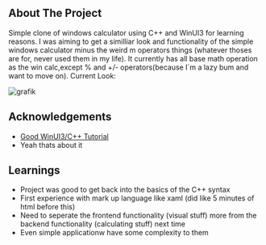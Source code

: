 ## About The Project
Simple clone of windows calculator using C++ and WinUI3 for learning reasons. I was aiming to get a similliar look and functionality of the simple windows calculator minus the weird m operators things (whatever thoses are for, never used them in my life). It currently has all base math operation as the win calc,except % and +/- operators(because I`m a lazy bum and want to move on).
Current Look:

![grafik](https://github.com/user-attachments/assets/36c7f2c6-a735-4426-856a-c0d6b5db36c1)

## Acknowledgements
- [Good WinUI3/C++ Tutorial](https://www.youtube.com/watch?v=E860EbdZHbI&t=2218s)
- Yeah thats about it

## Learnings
- Project was good to get back into the basics of the C++ syntax 
- First experience with mark up language like xaml (did like 5 minutes of html before this)
- Need to seperate the frontend functionality (visual stuff) more from the backend functionality (calculating stuff) next time
- Even simple applicationw have some complexity to them
